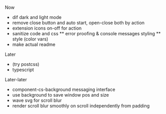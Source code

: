 Now
* dif dark and light mode
* remove close button and auto start, open-close both by action
* extension icons on-off for action
* sanitize code and css
 ** error proofing & console messages styling
 ** style (color vars)
* make actual readme

Later
* (try postcss)
* typescript

Later-later
* component-cs-background messaging interface
* use background to save window pos and size
* wave svg for scroll blur
* render scroll blur smoothly on scroll independently from padding